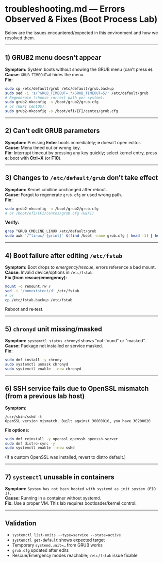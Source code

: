 # troubleshooting.md — Errors Observed & Fixes (Boot Process Lab)

Below are the issues encountered/expected in this environment and how we resolved them.

---

## 1) GRUB2 menu doesn't appear
**Symptom:** System boots without showing the GRUB menu (can't press **e**).  
**Cause:** `GRUB_TIMEOUT=0` hides the menu.  
**Fix:**
```bash
sudo cp /etc/default/grub /etc/default/grub.backup
sudo sed -i 's/^GRUB_TIMEOUT=.*/GRUB_TIMEOUT=5/' /etc/default/grub
# Regenerate (choose correct path per system):
sudo grub2-mkconfig -o /boot/grub2/grub.cfg
# or (UEFI CentOS):
sudo grub2-mkconfig -o /boot/efi/EFI/centos/grub.cfg
```

---

## 2) Can't edit GRUB parameters
**Symptom:** Pressing **Enter** boots immediately; **e** doesn’t open editor.  
**Cause:** Menu timed out or wrong key.  
**Fix:** Interrupt timeout by pressing any key quickly; select kernel entry, press **e**; boot with **Ctrl+X** (or **F10**).

---

## 3) Changes to `/etc/default/grub` don't take effect
**Symptom:** Kernel cmdline unchanged after reboot.  
**Cause:** Forgot to regenerate `grub.cfg` or used wrong path.  
**Fix:**
```bash
sudo grub2-mkconfig -o /boot/grub2/grub.cfg
# or /boot/efi/EFI/centos/grub.cfg (UEFI)
```
**Verify:**
```bash
grep ^GRUB_CMDLINE_LINUX /etc/default/grub
sudo awk '/^linux/ {print}' $(find /boot -name grub.cfg | head -1) | head -1
```

---

## 4) Boot failure after editing `/etc/fstab`
**Symptom:** Boot drops to *emergency*/*rescue*, errors reference a bad mount.  
**Cause:** Invalid device/options in `/etc/fstab`.  
**Fix (from rescue/emergency):**
```bash
mount -o remount,rw /
sed -i '/nonexistent/d' /etc/fstab
# or
cp /etc/fstab.backup /etc/fstab
```
Reboot and re‑test.

---

## 5) `chronyd` unit missing/masked
**Symptom:** `systemctl status chronyd` shows "not-found" or "masked".  
**Cause:** Package not installed or service masked.  
**Fix:**
```bash
sudo dnf install -y chrony
sudo systemctl unmask chronyd
sudo systemctl enable --now chronyd
```

---

## 6) SSH service fails due to OpenSSL mismatch (from a previous lab host)
**Symptom:**
```
/usr/sbin/sshd -t
OpenSSL version mismatch. Built against 30000010, you have 30200020
```
**Fix options:**
```bash
sudo dnf reinstall -y openssl openssh openssh-server
sudo dnf distro-sync -y
sudo systemctl enable --now sshd
```
(If a custom OpenSSL was installed, revert to distro default.)

---

## 7) `systemctl` unusable in containers
**Symptom:** `System has not been booted with systemd as init system (PID 1).`  
**Cause:** Running in a container without systemd.  
**Fix:** Use a proper VM. This lab requires bootloader/kernel control.

---

## Validation
- `systemctl list-units --type=service --state=active`
- `systemctl get-default` shows expected target
- Temporary `systemd.unit=…` from GRUB works
- `grub.cfg` updated after edits
- Rescue/Emergency modes reachable; `/etc/fstab` issue fixable
